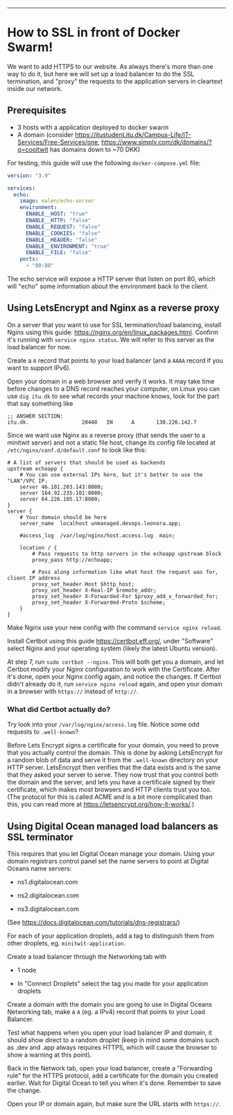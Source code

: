 
---

# How to SSL in front of Docker Swarm!

We want to add HTTPS to our website. As always there's more than one way to do it, but here we will set up a load balancer to do the SSL termination, and "proxy" the requests to the application servers in cleartext inside our network.

## Prerequisites

* 3 hosts with a application deployed to docker swarm
* A domain (consider https://itustudent.itu.dk/Campus-Life/IT-Services/Free-Services/one, https://www.simply.com/dk/domains/?q=cooltwit has domains down to ~70 DKK)

For testing, this guide will use the following `docker-compose.yml` file:

```yml
version: "3.9"

services:
  echo:
    image: ealen/echo-server
    environment:
      ENABLE__HOST: "true"
      ENABLE__HTTP: "false" 
      ENABLE__REQUEST: "false"
      ENABLE__COOKIES: "false"
      ENABLE__HEADER: "false"
      ENABLE__ENVIRONMENT: "true"
      ENABLE__FILE: "false"
    ports:
      - "80:80"
```

The echo service will expose a HTTP server that listen on port 80, which will "echo" some information about the environment back to the client.

## Using LetsEncrypt and Nginx as a reverse proxy

On a server that you want to use for SSL termination/load balancing, install Nginx using this guide: https://nginx.org/en/linux_packages.html. Confirm it's running with `service nginx status`. We will refer to this server as the load balancer for now. 

Create a `A` record that points to your load balancer (and a `AAAA` record if you want to support IPv6).

Open your domain in a web browser and verify it works. It may take time before changes to a DNS record reaches your computer, on Linux you can use `dig itu.dk` to see what records your machine knows, look for the part that say something like

```
;; ANSWER SECTION:
itu.dk.                 20440   IN      A       130.226.142.7
```

Since we want use Nginx as a reverse proxy (that sends the user to a minitwit server) and not a static file host, change its config file located at `/etc/nginx/conf.d/default.conf` to look like this:

```
# A list of servers that should be used as backends
upstream echoapp {
    # You can use external IPs here, but it's better to use the "LAN"/VPC IP.
    server 46.101.203.143:8080;
    server 164.92.235.181:8080;
    server 64.226.105.17:8080;
}
server {
    # Your domain should be here
    server_name  localhost unmanaged.devops.leonora.app;

    #access_log  /var/log/nginx/host.access.log  main;

    location / {
        # Pass requests to http servers in the echoapp upstream block
        proxy_pass http://echoapp;

        # Pass along information like what host the request was for, client IP address
        proxy_set_header Host $http_host;
        proxy_set_header X-Real-IP $remote_addr;
        proxy_set_header X-Forwarded-For $proxy_add_x_forwarded_for;
        proxy_set_header X-Forwarded-Proto $scheme;
    }
}
```

Make Nginx use your new config with the command `service nginx reload`.

Install Certbot using this guide https://certbot.eff.org/, under "Software" select Nginx and your operating system (likely the latest Ubuntu version).

At step 7, run `sudo certbot --nginx`. This will both get you a domain, and let Certbot modify your Nginx configuration to work with the Certificate. After it's done, open your Nginx config again, and notice the changes. If Certbot didn't already do it, run `service nginx reload` again, and open your domain in a browser with `https://` instead of `http://`.

### What did Certbot actually do?

Try look into your `/var/log/nginx/access.log` file. Notice some odd requests to `.well-known`?

Before Lets Encrypt signs a certificate for your domain, you need to prove that you actually control the domain. This is done by asking LetsEncrypt for a random blob of data and serve it from the `.well-known` directory on your HTTP server. LetsEncrypt then verifies that the data exists and is the same that they asked your server to serve. They now trust that you control both the domain and the server, and lets you have a certificale signed by their certificate, which makes most browsers and HTTP clients trust you too. (The protocol for this is called ACME and is a bit more complicated than this, you can read more at https://letsencrypt.org/how-it-works/.)

## Using Digital Ocean managed load balancers as SSL terminator

This requires that you let Digital Ocean manage your domain. Using your domain registrars control panel set the name servers to point at Digital Oceans name servers:

* ns1.digitalocean.com

* ns2.digitalocean.com

* ns3.digitalocean.com

(See https://docs.digitalocean.com/tutorials/dns-registrars/)

For each of your application droplets, add a tag to distinguish them from other droplets, eg. `minitwit-application`.

Create a load balancer through the Networking tab with

* 1 node

* In "Connect Droplets" select the tag you made for your application droplets

Create a domain with the domain you are going to use in Digital Oceans Networking tab, make a `A` (eg. a IPv4) record that points to your Load Balancer.

Test what happens when you open your load balancer IP and domain, it should show direct to a random droplet (keep in mind some domains such as .dev and .app always requires HTTPS, which will cause the browser to show a warning at this point).

Back in the Network tab, open your load balancer, create a "Forwarding rule" for the HTTPS protocol, add a certificate for the domain you created earlier. Wait for Digital Ocean to tell you when it's done. Remember to save the change.

Open your IP or domain again, but make sure the URL starts with `https://`.


